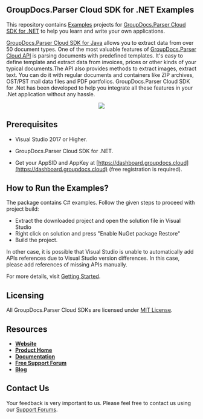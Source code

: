 ## GroupDocs.Parser Cloud SDK for .NET Examples
This repository contains [Examples](Examples) projects for [GroupDocs.Parser Cloud SDK for .NET](https://github.com/groupdocs-parser-cloud/groupdocs-parser-cloud-dotnet) to help you learn and write your own applications.


[GroupDocs.Parser Cloud SDK for Java](https://products.groupdocs.cloud/parser/java) allows you to extract data from over 50 document types. One of the most valuable features of [GroupDocs.Parser Cloud API](https://products.groupdocs.cloud/parser) is parsing documents with predefined templates. It's easy to define template and extract data from invoices, prices or other kinds of your typical documents.The API also provides methods to extract images, extract text. You can do it with regular documents and containers like ZIP archives, OST/PST mail data files and PDF portfolios. GroupDocs.Parser Cloud SDK for .Net has been developed to help you integrate all these features in your .Net application without any hassle.

<p align="center">
  <a title="Download complete GroupDocs.Parser Cloud SDK .NET Example source code" href="https://github.com/groupdocs-parser-cloud/groupdocs-parser-cloud-dotnet-samples/archive/master.zip">
	<img src="https://raw.github.com/AsposeExamples/java-examples-dashboard/master/images/downloadZip-Button-Large.png" />
  </a>
</p>

## Prerequisites

+ Visual Studio 2017 or Higher.

+ GroupDocs.Parser Cloud SDK for .NET.

+ Get your AppSID and AppKey at [https://dashboard.groupdocs.cloud](https://dashboard.groupdocs.cloud) (free registration is required).

## How to Run the Examples?

The package contains C# examples. Follow the given steps to proceed with project build:

* Extract the downloaded project and open the solution file in Visual Studio
* Right click on solution and press "Enable NuGet package Restore"
* Build the project.

In other case, it is possible that Visual Studio is unable to automatically add APIs references due to Visual Studio version differences. In this case, please add references of missing APIs manually.

For more details, visit  [Getting Started](https://docs.groupdocs.cloud/display/parsercloud/Getting+Started).

## Licensing
All GroupDocs.Parser Cloud SDKs are licensed under [MIT License](LICENSE).

## Resources
+ [**Website**](https://www.groupdocs.cloud)
+ [**Product Home**](https://products.groupdocs.cloud/parser)
+ [**Documentation**](https://docs.groupdocs.cloud/display/parsercloud/Home)
+ [**Free Support Forum**](https://forum.groupdocs.cloud/c/parser)
+ [**Blog**](https://blog.groupdocs.cloud/category/parser)

## Contact Us
Your feedback is very important to us. Please feel free to contact us using our [Support Forums](https://forum.groupdocs.cloud/c/parser).
